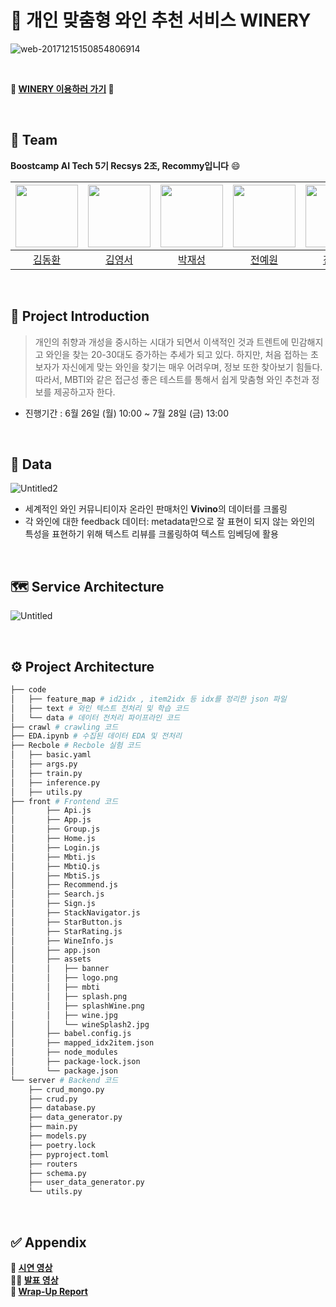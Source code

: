 # 🍷 개인 맞춤형 와인 추천 서비스 WINERY
![web-20171215150854806914](https://github.com/boostcampaitech5/level3_recsys_finalproject-recsys-02/assets/81154552/e7ec04fe-3df7-452e-8c3e-843effe044d9)

<br/>

**🍾 [WINERY 이용하러 가기](http://101.101.209.71:30005/) 🍾** 

<br/>

## 👯 Team

**Boostcamp AI Tech 5기 Recsys 2조, Recommy입니다** 😄

| <img src="https://github.com/boostcampaitech5/level2_dkt-recsys-02/assets/81154552/724270d2-d130-4832-874f-55f6749a5138" width="100px"/> | <img src="https://github.com/boostcampaitech5/level2_dkt-recsys-02/assets/81154552/cc8fdb78-9fad-4d4d-8ab3-6651aa6fa294" width="100px"/> | <img src="https://github.com/boostcampaitech5/level2_dkt-recsys-02/assets/81154552/b0df4dd3-6806-452b-8587-a020fd12f959" width="100px"/> | <img src="https://github.com/boostcampaitech5/level2_dkt-recsys-02/assets/81154552/55c86f49-5a1d-4eb7-8eda-c81978836855" width="100px"/> | <img src="https://github.com/boostcampaitech5/level2_dkt-recsys-02/assets/81154552/cef552eb-9d54-408a-8c48-71bfac727cea" width="100px" /> |
| :---: | :---: | :---: | :---: | :---: |
| [김동환](https://github.com/dhkim77000) | [김영서](https://github.com/0seokim) | [박재성](https://github.com/jaeseong98) | [전예원](https://github.com/yewonhihi) | [진성호](https://github.com/PoPoMonS) |

<br/>

## 🤔 Project Introduction

> 개인의 취향과 개성을 중시하는 시대가 되면서 이색적인 것과 트렌트에 민감해지고 와인을 찾는 20-30대도 증가하는 추세가 되고 있다. 하지만, 처음 접하는 초보자가 자신에게 맞는 와인을 찾기는 매우 어려우며, 정보 또한 찾아보기 힘들다. 따라서, MBTI와 같은 접근성 좋은 테스트를 통해서 쉽게 맞춤형 와인 추천과 정보를 제공하고자 한다.


- 진행기간 : 6월 26일 (월) 10:00 ~ 7월 28일 (금) 13:00

<br/>

## 💎 Data
![Untitled2](https://github.com/boostcampaitech5/level3_recsys_finalproject-recsys-02/assets/81154552/07055940-ca2b-42ce-ae02-22a6070ba854)
- 세계적인 와인 커뮤니티이자 온라인 판매처인 **Vivino**의 데이터를 크롤링
- 각 와인에 대한 feedback 데이터: metadata만으로 잘 표현이 되지 않는 와인의 특성을 표현하기 위해 텍스트 리뷰를 크롤링하여 텍스트 임베딩에 활용

<br/>

## 🗺️ Service Architecture
![Untitled](https://github.com/boostcampaitech5/level3_recsys_finalproject-recsys-02/assets/81154552/1ff82225-2549-4329-9a5a-995f742d980d)

<br/>

## ⚙️ Project Architecture


```bash
├── code
│   ├── feature_map # id2idx , item2idx 등 idx를 정리한 json 파일
│   ├── text # 와인 텍스트 전처리 및 학습 코드
│   └── data # 데이터 전처리 파이프라인 코드
├── crawl # crawling 코드
├── EDA.ipynb # 수집된 데이터 EDA 및 전처리
├── Recbole # Recbole 실험 코드
│   ├── basic.yaml
│   ├── args.py
│   ├── train.py
│   ├── inference.py
│   ├── utils.py
├── front # Frontend 코드
│		├── Api.js
│		├── App.js
│		├── Group.js
│		├── Home.js
│		├── Login.js
│		├── Mbti.js
│		├── MbtiQ.js
│		├── MbtiS.js
│		├── Recommend.js
│		├── Search.js
│		├── Sign.js
│		├── StackNavigator.js
│		├── StarButton.js
│		├── StarRating.js
│		├── WineInfo.js
│		├── app.json
│		├── assets
│		│   ├── banner
│		│   ├── logo.png
│		│   ├── mbti
│		│   ├── splash.png
│		│   ├── splashWine.png
│		│   ├── wine.jpg
│		│   └── wineSplash2.jpg
│		├── babel.config.js
│		├── mapped_idx2item.json
│		├── node_modules
│		├── package-lock.json
│		└── package.json
└── server # Backend 코드
    ├── crud_mongo.py
    ├── crud.py
    ├── database.py
    ├── data_generator.py
    ├── main.py
    ├── models.py
    ├── poetry.lock
    ├── pyproject.toml
    ├── routers
    ├── schema.py
    ├── user_data_generator.py
    └── utils.py
```

<br/>

## ✅ Appendix

**🤖 [시연 영상](https://youtu.be/n9-FZtWDqQE)** <br/>
**🧑‍💻 [발표 영상](https://youtu.be/RDmVaZT4Ols)** <br/>
**🔖 [Wrap-Up Report](https://www.notion.so/Wrap-Up-Report-548171142d1f42db9e1f183e392b8031?pvs=4)**

<br/>
